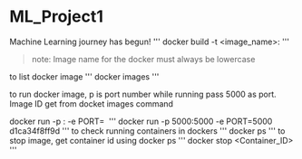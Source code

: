 # ML_Project1
Machine Learning journey has begun!
'''
docker build -t <image_name>:<tagname>
'''
>note: Image name for the docker must always be lowercase

to list docker image
'''
docker images
'''

to run docker image, p is port number while running pass 5000 as port. Image ID get from docket images command 


docker run -p <port>:<port> -e PORT=<port> <IMAGE ID from docker images>
'''
docker run -p 5000:5000 -e PORT=5000 d1ca34f8ff9d
'''
to check running containers in dockers
'''
docker ps
'''
to stop image, get container id using docker ps
'''
docker stop <Container_ID>
'''
